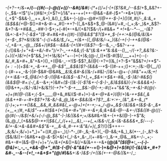 _-($+?-$+/&__-+/(--((#(--)-@((+((/--&#(/&#__(-(*+((/+(-(+($?&#_/--&$_/+$_&&?+-(-_$&-+!$"(/+((#&!+;(+$?+(_/_)&"++-+_$+$_(++-@&_&$-$&#-)_$+"-*&*(/(#+(_+$"-$&&-)__++_&+)_&()_(_$&+-)-(_@_+-@_#+!(@++-$-)+)()(#_#(/-_&:&_+(&$&&(+_@-$()+#+&-#-+_#()-*+?-((_&+&$+$_@-(&#(/+#_-(_+;&-_)&*_&$?-&+?-&-+_#&&__-#_#-)-$+;+(-#(*-+&/(+&?($&-_/_(+#&&_$+*+!+$_&-_-*--__-(&?_(&*+:-&+?-(-&_$+"($-#+#&+_#+((#_)-((@&&$"$?($+*_$-(_++:+&(@&/&*(&+(_+-$-_$?_+&!_(&!&"-(-(_/+_&&_/_$_/+__+(&+-((_@&!&/-+_)(&(-+(-)-++&(@&--/_+&-+_-@__($&_+/(#_$&--&&&-(+!(#+!(&$?--_$--&_-_-$&?-_+-+(-/()&_&*-)+"+&-+&/-#+"_)_/+?-_-++&&;(*(-&"(*&:&$+*$"&:&&--()__-/(-+?_&&?&:-(+)((+)&!+(+*$"&&_)+!+!&/&(+"+--)+(+)&;(@-/_((*($-#($(/___++)+(--(-&/_#_&+#+_&"+&+)()_+(@&-_-+!($-$$?_&(@(-+?+((&_(+?-$+"&$&?+/+*$"-_($+:-$_)(+_$&:+_-&-*+__@-&$"__&$&)$?-(&&&--+_$-((#-++;()+:+;-/&:-@(__/()(-(#-++_-&-)(#-$&#-@&#&*__&!&;&#-&(*_(_&-/+#&)-/_)&!_+-@+*-(-)_#&"_++/&;+!(++:&&_-+$_@&(+!-$-/(@&+&(&$--&?+)_+_$&_+:+$&+-#&_-$-)&!-#&$()(&&$_@-#+:(-_/_&-*-&+;+)&#+_($-((&-)(-$?&+-(-$-)-_&)&$&_&)(-_/+:&&&&+)_-(@&$+*_)-$_/&)-/&)_+&/&?_)(-+?+"-$-+___$&:-@(-+;-#((+_+"&___&"&;-*-&_)-#(@(-+)_+(#(@-((&+;(-_$+____@+&_#&)($-#+)+)_-&*-@+&+)(@_/+)&*-++$&(_&(&&++#-+-#+$$?+?&-&/-&_@_)&*-$&&(&+?$?__&:+:+-_(&"_&+-&_(*((-)+;++-*()&&__&&_#_&&#&(_+-@+)+(+-+;-+_/-@+_&$-)&)&&+(&$-&-_&*(+__+;(#_+&)$"-++#($&+(*()&*-#+"(#-+-&+;&;&+&&-@--&+-/($&((#-@(_((-@(#(--/&$(+&/+(-/-@_$&"-)-)_&((&&+;+/&*&#&*+!&*+-(++&(@-)-+$"&;(&_@_/_(+&&$_@-*+!_(_$&(_/_/(++)__&)_--+(_+/&&-/(_&-(&-&&&&*_$_/-_--(-&!+-&:+&-&&#+&$"&-+__&-&_#-++:&"&/+)(_$?_/()($+++--_&;&/+;&/+)+*_)+"+((#_@+-_)(/-*-_(#-_&;-&+)(_-@-&&;+&_)_&(*--_(-_&?-&($&/&((+-)&#&+__+__@-_&_-$(+&(+(_/-&+_&-_/(+-#&--)_&-*_@&__#&+-/-_+;-#&+-#+(&$-@+/+)+"_/+/&+(*&_()+&(/+&(&++-+&+__(@(_&"($(@+:_--(-)-@&)+:_-_-_+&&-@+"_#($-(-@(-&"&&(*-_-+()-)+&_@+)+$(#(/(-(&(/&+_#+?&#-_--&--(+!_-+&+$+"(@_/_#_)&__&+:_&-)&$-/+((&(+-+-@&((_&+-/_:

